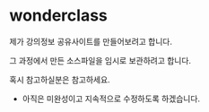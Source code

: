 # wonderclass

제가 강의정보 공유사이트를 만들어보려고 합니다.

그 과정에서 만든 소스파일을 임시로 보관하려고 합니다.

혹시 참고하실분은 참고하세요.

- 아직은 미완성이고 지속적으로 수정하도록 하겠습니다.
